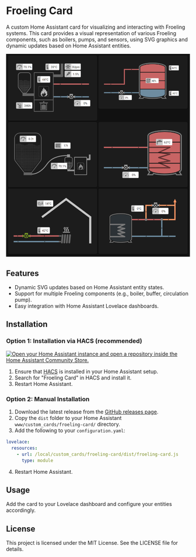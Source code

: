 # Froeling Card

A custom Home Assistant card for visualizing and interacting with Froeling systems. This card provides a visual representation of various Froeling components, such as boilers, pumps, and sensors, using SVG graphics and dynamic updates based on Home Assistant entities.

[![Cards Overview](img/froeling-cards.png)](#)

## Features
- Dynamic SVG updates based on Home Assistant entity states.
- Support for multiple Froeling components (e.g., boiler, buffer, circulation pump).
- Easy integration with Home Assistant Lovelace dashboards.

## Installation

### Option 1: Installation via HACS (recommended)
[![Open your Home Assistant instance and open a repository inside the Home Assistant Community Store.](https://my.home-assistant.io/badges/hacs_repository.svg)](https://my.home-assistant.io/redirect/hacs_repository/?owner=GyroGearl00se&repository=lovelace-froeling-card&category=Dashboard)

1. Ensure that [HACS](https://hacs.xyz/) is installed in your Home Assistant setup.
3. Search for "Froeling Card" in HACS and install it.
4. Restart Home Assistant.

### Option 2: Manual Installation
1. Download the latest release from the [GitHub releases page](https://github.com/GyroGearl00se/lovelace-froeling-card/releases).
2. Copy the `dist` folder to your Home Assistant `www/custom_cards/froeling-card/` directory.
3. Add the following to your `configuration.yaml`:

```yaml
lovelace:
  resources:
    - url: /local/custom_cards/froeling-card/dist/froeling-card.js
      type: module
```

4. Restart Home Assistant.

## Usage

Add the card to your Lovelace dashboard and configure your entities accordingly.


## License

This project is licensed under the MIT License. See the LICENSE file for details.
